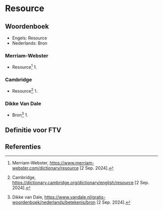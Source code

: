 # Resource

## Woordenboek

- Engels: Resource
- Nederlands: Bron

### Merriam-Webster

- Resource[^1]
  1.

### Cambridge

- Resource[^2]
  1.

### Dikke Van Dale

- Bron[^3]
  1.

## Definitie voor FTV

## Referenties

[^1]: Merriam-Webster, https://www.merriam-webster.com/dictionary/resource [2 Sep. 2024].
[^2]: Cambridge, https://dictionary.cambridge.org/dictionary/english/resource [2 Sep. 2024].
[^3]: Dikke van Dale, https://www.vandale.nl/gratis-woordenboek/nederlands/betekenis/bron [2 Sep. 2024].
